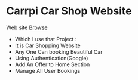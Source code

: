 # Carrpi Car Shop Website
  Web site
[Browse](https://carrpi-40e9e.web.app/)

* Which I use that Project : 
* It is Car Shopping Website
* Any One Can booking Beautiful Car
* Using Authentication(Google)
* Add An Offer to Home Section
* Manage All User Bookings